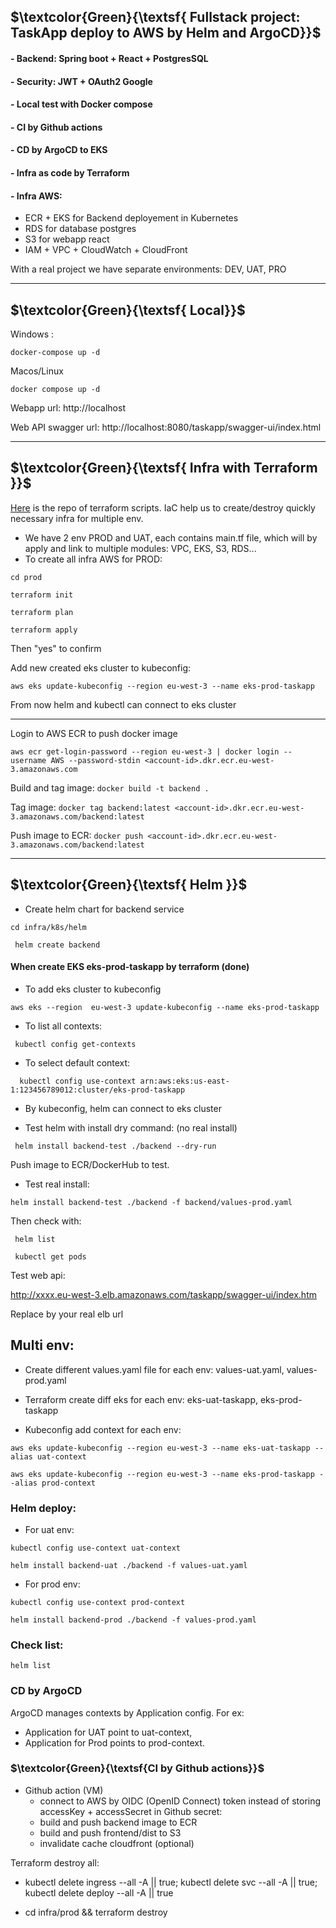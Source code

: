 

## $\textcolor{Green}{\textsf{ Fullstack project: TaskApp deploy to AWS by Helm and ArgoCD}}$	



#### - Backend: Spring boot  + React + PostgresSQL
#### - Security: JWT + OAuth2 Google
#### - Local test with Docker compose
#### - CI by Github actions
#### - CD by ArgoCD to EKS
#### - Infra as code by Terraform
#### - Infra AWS: 
- ECR + EKS for Backend deployement in Kubernetes 
- RDS for database postgres
- S3 for webapp react
- IAM + VPC + CloudWatch + CloudFront


With a real project we have separate environments: DEV, UAT, PRO 

----------------------------------------------------------------------------

## $\textcolor{Green}{\textsf{ Local}}$	

Windows : 

`docker-compose up -d `

Macos/Linux

`docker compose up -d`

Webapp url: http://localhost

Web API swagger url:   http://localhost:8080/taskapp/swagger-ui/index.html 

----------------------------------------------------------------------------
## $\textcolor{Green}{\textsf{ Infra with Terraform  }}$	

[Here](https://github.com/khaitq28/taskapp/tree/main/infra) is the repo of terraform scripts. IaC help us to create/destroy quickly necessary infra for multiple env. 

- We have 2 env PROD and UAT, each contains main.tf file, which will by apply and link to multiple modules: VPC, EKS, S3, RDS...
- To create all infra AWS for PROD: 

`cd prod  `

`terraform init  `

`terraform plan`

`terraform apply 
`

Then "yes" to confirm

Add new created eks cluster to kubeconfig:

`aws eks update-kubeconfig --region eu-west-3 --name eks-prod-taskapp `


From now helm and kubectl can connect to eks cluster

-------------------------------

Login to AWS ECR to push docker image

`aws ecr get-login-password --region eu-west-3 | docker login --username AWS --password-stdin <account-id>.dkr.ecr.eu-west-3.amazonaws.com`


Build and tag image:
`docker build -t backend . `

Tag image:
`docker tag backend:latest <account-id>.dkr.ecr.eu-west-3.amazonaws.com/backend:latest
`

Push image to ECR:
`docker push <account-id>.dkr.ecr.eu-west-3.amazonaws.com/backend:latest
`

----------------------------------------------------------------------------
## $\textcolor{Green}{\textsf{ Helm  }}$	

+ Create helm chart for backend service

`cd infra/k8s/helm
`

`  helm create backend
`


#### When create EKS eks-prod-taskapp by terraform (done)

+ To add eks cluster to kubeconfig

` aws eks --region  eu-west-3 update-kubeconfig --name eks-prod-taskapp
`
+ To list all contexts:

`  kubectl config get-contexts
`
+ To select default context:

`  kubectl config use-context arn:aws:eks:us-east-1:123456789012:cluster/eks-prod-taskapp`


+ By kubeconfig, helm can connect to eks cluster


+ Test helm with install dry command: (no real install)

`  helm install backend-test ./backend --dry-run
`

Push image to ECR/DockerHub to test.

+ Test real install:

`
   helm install backend-test ./backend -f backend/values-prod.yaml
`

Then check with:

`  helm list
`

`  kubectl get pods
`

Test web api:

http://xxxx.eu-west-3.elb.amazonaws.com/taskapp/swagger-ui/index.htm

Replace by your real elb url

## Multi env:
+ Create different values.yaml file for each env: values-uat.yaml, values-prod.yaml

+ Terraform create diff eks for each env: eks-uat-taskapp, eks-prod-taskapp
+ Kubeconfig add context for each env:

`aws eks update-kubeconfig --region eu-west-3 --name eks-uat-taskapp --alias uat-context
`

`
aws eks update-kubeconfig --region eu-west-3 --name eks-prod-taskapp --alias prod-context
`


### Helm deploy:

+ For uat env:

`kubectl config use-context uat-context`

`helm install backend-uat ./backend -f values-uat.yaml`

+ For prod env:

`kubectl config use-context prod-context`

`helm install backend-prod ./backend -f values-prod.yaml
`

### Check list:

`helm list
`

### CD by ArgoCD

ArgoCD manages contexts by Application config. 
For ex: 
+ Application for UAT  point to uat-context, 
+ Application for Prod points to prod-context.


### $\textcolor{Green}{\textsf{CI by Github actions}}$	
+ Github action (VM)
  * connect to AWS by OIDC (OpenID Connect) token instead of storing accessKey + accessSecret in Github secret:
  * build and push backend image to ECR
  * build and push frontend/dist to S3  
  * invalidate cache cloudfront (optional)
 
Terraform destroy all: 

* kubectl delete ingress --all -A || true; kubectl delete svc --all -A || true; kubectl delete deploy --all -A || true

* cd infra/prod && terraform destroy

